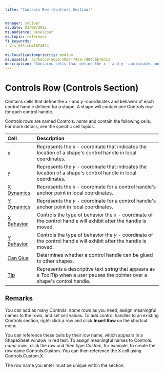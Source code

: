 ```yaml
---
title: "Controls Row (Controls Section)"
 
 
manager: soliver
ms.date: 03/09/2015
ms.audience: Developer
ms.topic: reference
f1_keywords:
- Vis_DSS.chm1024624
 
ms.localizationpriority: medium
ms.assetid: a57bdcd9-566b-5054-7458-7d84cbb78d23
description: "Contains cells that define the x - and y -coordinates and behavior of each control handle defined for a shape. A shape will contain one Controls row for each control handle."
---
```


# Controls Row (Controls Section)

Contains cells that define the  *x*  - and  *y*  -coordinates and behavior of each control handle defined for a shape. A shape will contain one Controls row for each control handle.
  
Controls rows are named Controls. *name*  and contain the following cells. For more details, see the specific cell topics.
  
|**Cell**|**Description**|
|:-----|:-----|
|[x](x-cell-controls-section.md) <br/> |Represents the *x* - coordinate that indicates the location of a shape's control handle in local coordinates. |
|[y](y-cell-controls-section.md) <br/> |Represents the *y* - coordinate that indicates the location of a shape's control handle in local coordinates. |
|[X Dynamics](x-dynamics-cell-controls-section.md) <br/> |Represents the *x* - coordinate for a control handle's anchor point in local coordinates. |
|[Y Dynamics](y-dynamics-cell-controls-section.md) <br/> |Represents the *y* - coordinate for a control handle's anchor point in local coordinates. |
|[X Behavior](x-behavior-cell-controls-section.md) <br/> |Controls the type of behavior the *x* - coordinate of the control handle will exhibit after the handle is moved. |
|[Y Behavior](y-behavior-cell-controls-section.md) <br/> |Controls the type of behavior the *y* - coordinate of the control handle will exhibit after the handle is moved. |
|[Can Glue](can-glue-cell-controls-section.md) <br/> |Determines whether a control handle can be glued to other shapes. |
|[Tip](tip-cell-controls-section.md) <br/> |Represents a descriptive text string that appears as a ToolTip when a user pauses the pointer over a shape's control handle. |

## Remarks

 You can add as many Controls.  *name*  rows as you need, assign meaningful names to the rows, and set cell values. To add control handles to an existing Controls section, right-click a row and click **Insert Row** on the shortcut menu.
  
You can reference these cells by their row name, which appears in a ShapeSheet window in red text. To assign meaningful names to Controls. *name* rows, click the row and then type *Custom*, for example, to create the row name Controls.Custom. You can then reference the X cell using Controls.Custom.X.
  
The row name you enter must be unique within the section.
  